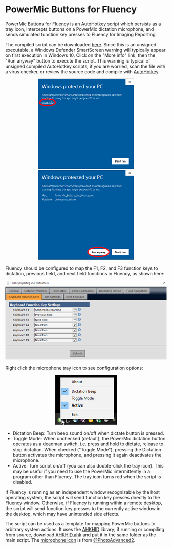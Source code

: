 PowerMic Buttons for Fluency
============================

PowerMic Buttons for Fluency is an AutoHotkey script which persists as a tray icon, intercepts buttons on a PowerMic dictation microphone, and sends simulated function key presses to Fluency for Imaging Reporting.  

The compiled script can be downloaded [here](https://pcheng.org/powermic/PowerMic_Buttons_for_Fluency.exe).  Since this is an unsigned executable, a Windows Defender SmartScreen warning will typically appear on first execution in Windows 10.  Click on the "More info" link, then the "Run anyway" button to execute the script.  This warning is typical of unsigned compiled AutoHotkey scripts; if you are worried, scan the file with a virus checker, or review the source code and compile with [AutoHotkey](https://www.autohotkey.com).

<p align="center">
<img src="more_info.png" width=300> <img src="run_anyway.png" width=300>
</p>

Fluency should be configured to map the F1, F2, and F3 function keys to dictation, previous field, and next field functions in Fluency, as shown here:

<p align="center">
<img src="Fluency_User_Preferences.png">
</p>

Right click the microphone tray icon to see configuration options:

<p align="center">
<img src="tray_menu.png">
</p>

* Dictation Beep: Turn beep sound on/off when dictate button is pressed.
* Toggle Mode:  When unchecked (default), the PowerMic dictation button operates as a deadman switch, i.e. press and hold to dictate, release to stop dictation.  When checked ("Toggle Mode"), pressing the Dictation button activates the microphone, and pressing it again deactivates the microphone.  
* Active:  Turn script on/off (you can also double-click the tray icon).  This may be useful if you need to use the PowerMic intermittently in a program other than Fluency.  The tray icon turns red when the script is disabled.

If Fluency is running as an independent window recognizable by the host operating system, the script will send function key presses directly to the Fluency window.  Otherwise, if Fluency is running within a remote desktop, the script will send function key presses to the currently active window in the desktop, which may have unintended side effects.

The script can be used as a template for mapping PowerMic buttons to arbitrary system actions.  It uses the [AHKHID](https://github.com/jleb/AHKHID) library; if running or compiling from source, download [AHKHID.ahk](https://github.com/jleb/AHKHID/blob/master/AHKHID.ahk) and put it in the same folder as the main script.  The [microphone icon](https://sites.google.com/site/photoadvancedsite/inkscape-vector-files) is from [@PhotoAdvanced2](https://www.youtube.com/watch?v=S3bdOJ6zVGQ).